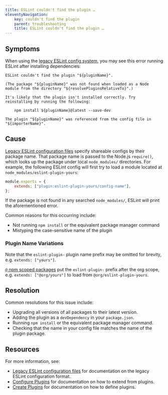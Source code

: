 ```yaml
---
title: ESLint couldn't find the plugin …
eleventyNavigation:
    key: couldn't find the plugin
    parent: troubleshooting
    title: ESLint couldn't find the plugin …
---
```


## Symptoms

When using the [legacy ESLint config system](../configure/configuration-files-deprecated), you may see this error running ESLint after installing dependencies:

```plaintext
ESLint couldn't find the plugin "${pluginName}".

(The package "${pluginName}" was not found when loaded as a Node module from the directory "${resolvePluginsRelativeTo}".)

It's likely that the plugin isn't installed correctly. Try reinstalling by running the following:

    npm install ${pluginName}@latest --save-dev

The plugin "${pluginName}" was referenced from the config file in "${importerName}".
```

## Cause

[Legacy ESLint configuration files](../configure/configuration-files-deprecated) specify shareable configs by their package name.
That package name is passed to the Node.js `require()`, which looks up the package under local `node_modules/` directories.
For example, the following ESLint config will first try to load a module located at `node_modules/eslint-plugin-yours`:

```js
module.exports = {
	extends: ["plugin:eslint-plugin-yours/config-name"],
};
```

If the package is not found in any searched `node_modules/`, ESLint will print the aforementioned error.

Common reasons for this occurring include:

- Not running `npm install` or the equivalent package manager command
- Mistyping the case-sensitive name of the plugin

### Plugin Name Variations

Note that the `eslint-plugin-` plugin name prefix may be omitted for brevity, e.g. `extends: ["yours"]`.

[`@` npm scoped packages](https://docs.npmjs.com/cli/v10/using-npm/scope) put the `eslint-plugin-` prefix after the org scope, e.g. `extends: ["@org/yours"]` to load from `@org/eslint-plugin-yours`.

## Resolution

Common resolutions for this issue include:

- Upgrading all versions of all packages to their latest version.
- Adding the plugin as a `devDependency` in your `package.json`.
- Running `npm install` or the equivalent package manager command.
- Checking that the name in your config file matches the name of the plugin package.

## Resources

For more information, see:

- [Legacy ESLint configuration files](../configure/configuration-files-deprecated#using-a-shareable-configuration-package) for documentation on the legacy ESLint configuration format.
- [Configure Plugins](../configure/plugins) for documentation on how to extend from plugins.
- [Create Plugins](../../extend/plugins#configs-in-plugins) for documentation on how to define plugins.
